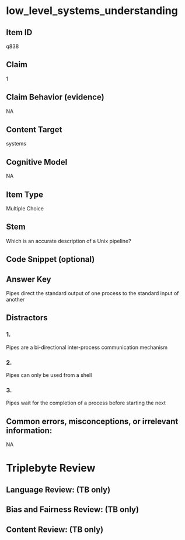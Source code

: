 # low_level_systems_understanding

## Item ID
q838

## Claim
1

## Claim Behavior (evidence)
NA

## Content Target
systems

## Cognitive Model
NA

## Item Type
Multiple Choice

## Stem
Which is an accurate description of a Unix pipeline?

## Code Snippet (optional)


## Answer Key
Pipes direct the standard output of one process to the standard input of another

## Distractors

### 1.
Pipes are a bi-directional inter-process communication mechanism

### 2.
Pipes can only be used from a shell

### 3.
Pipes wait for the completion of a process before starting the next

## Common errors, misconceptions, or irrelevant information:
NA

# Triplebyte Review


## Language Review: (TB only)


## Bias and Fairness Review: (TB only)


## Content Review: (TB only)

